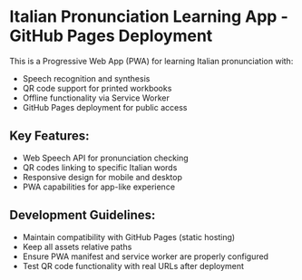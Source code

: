 <!-- Use this file to provide workspace-specific custom instructions to Copilot. For more details, visit https://code.visualstudio.com/docs/copilot/copilot-customization#_use-a-githubcopilotinstructionsmd-file -->

# Italian Pronunciation Learning App - GitHub Pages Deployment

This is a Progressive Web App (PWA) for learning Italian pronunciation with:
- Speech recognition and synthesis
- QR code support for printed workbooks
- Offline functionality via Service Worker
- GitHub Pages deployment for public access

## Key Features:
- Web Speech API for pronunciation checking
- QR codes linking to specific Italian words
- Responsive design for mobile and desktop
- PWA capabilities for app-like experience

## Development Guidelines:
- Maintain compatibility with GitHub Pages (static hosting)
- Keep all assets relative paths
- Ensure PWA manifest and service worker are properly configured
- Test QR code functionality with real URLs after deployment
